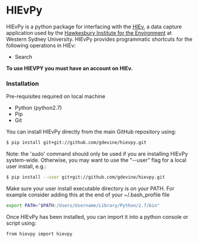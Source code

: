 # HIEvPy
HIEvPy is a python package for interfacing with the [HIEv](https://hiev.westernsydney.edu.au), a data capture application used by the [Hawkesbury Institute for the Environment](https://www.westernsydney.edu.au/hie) at Western Sydney University. HIEvPy provides programmatic shortcuts for the following operations in HIEv:
- Search


**To use HIEVPY you must have an account on HIEv.**
### Installation
Pre-requisites required on local machine
- Python (python2.7)
- Pip
- Git

You can install HIEvPy directly from the main GitHub repository using:
```sh
$ pip install git+git://github.com/gdevine/hievpy.git
```
Note: the 'sudo' command should only be used if you are installing HIEvPy system-wide. Otherwise, you may want to use the “--user” flag for a local user install, e.g.:
```sh
$ pip install --user git+git://github.com/gdevine/hievpy.git
```
Make sure your user install executable directory is on your PATH. For example consider adding this at the end of your ~/.bash_profile file
```sh
export PATH="$PATH:/Users/Username/Library/Python/2.7/bin"
```
Once HIEvPy has been installed, you can import it into a python console or script using:
```sh
from hievpy import hievpy
```
